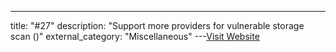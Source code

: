 ---
title: "#27"
description: "Support more providers for vulnerable storage scan ()"
external_category: "Miscellaneous"
---[Visit Website](https://github.com/evyatarmeged/Raccoon/issues/27)

